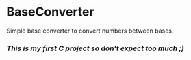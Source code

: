 # BaseConverter
Simple base converter to convert numbers between bases.  
### _This is my first C project so don't expect too much ;)_
